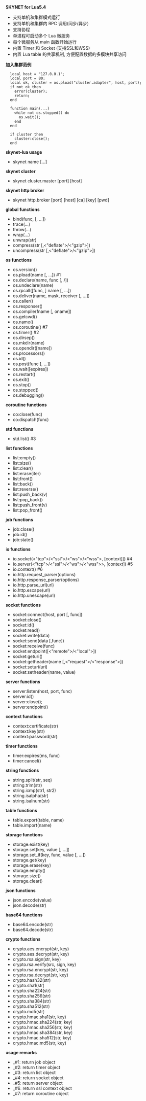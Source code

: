  **SKYNET for Lua5.4**
- 支持单机和集群模式运行
- 支持单机和集群内 RPC 调用(同步/异步)
- 支持协程
- 单进程可启动多个 Lua 微服务
- 每个微服务从 main 函数开始运行
- 内置 Timer 和 Socket (支持SSL和WSS)
- 内置 Lua table 的共享机制, 方便配置数据的多模块共享访问

 **加入集群范例**
```
  local host = "127.0.0.1";
  local port = 80;
  local ok, cluster = os.pload("cluster.adapter", host, port);
  if not ok then  
    error(cluster);
	return;
  end
  
  function main(...)
    while not os.stopped() do
	  os.wait();
	end
  end
  
  if cluster then
    cluster:close();
  end
```

 **skynet-lua usage**
-   skynet name [...]

 **skynet cluster**
-   skynet cluster.master [port] [host]

 **skynet http broker**
-   skynet http.broker [port] [host] [ca] [key] [pwd] 

 **global functions**
-   bind(func, [, ...])
-   trace(...)
-   throw(...)
-   wrap(...)
-   unwrap(str)
-   compress(str [,<"deflate">/<"gzip">])
-   uncompress(str [,<"deflate">/<"gzip">])

 **os functions** 
-   os.version()
-   os.pload(name [, ...]) #1
-   os.declare(name, func [, <true>/<false>])
-   os.undeclare(name)
-   os.rpcall([func, ] name [, ...])
-   os.deliver(name, mask, receiver [, ...])
-   os.caller()
-   os.responser()
-   os.compile(fname [, oname])
-   os.getcwd()
-   os.name()
-   os.coroutine() #7
-   os.timer() #2
-   os.dirsep()
-   os.mkdir(name)
-   os.opendir([name])
-   os.processors()
-   os.id()
-   os.post(func [, ...])
-   os.wait([expires])
-   os.restart()
-   os.exit()
-   os.stop()
-   os.stopped()
-   os.debugging()

 **coroutine functions**
-   co:close(func)
-   co:dispatch(func)

 **std functions**
-   std.list() #3

 **list functions**
-   list:empty()
-   list:size()
-   list:clear()
-   list:erase(iter)
-   list:front()
-   list:back()
-   list:reverse()
-   list:push_back(v)
-   list:pop_back()
-   list:push_front(v)
-   list:pop_front()

 **job functions**
-   job:close()
-   job:id()
-   job:state()

 **io functions** 
-   io.socket(<"tcp">/<"ssl">/<"ws">/<"wss">, [context]]) #4
-   io.server(<"tcp">/<"ssl">/<"ws">/<"wss">>, [context]) #5
-   io.context() #6
-   io.http.request_parser(options)
-   io.http.response_parser(options)
-   io.http.parse_url(url)
-   io.http.escape(url)
-   io.http.unescape(url)

 **socket functions**
-   socket:connect(host, port [, func])
-   socket:close()
-   socket:id()
-   socket:read()
-   socket:write(data)
-   socket:send(data [,func])
-   socket:receive(func)
-   socket:endpoint([<"remote">/<"local">])
-   socket:geturi()
-   socket:getheader(name [,<"request">/<"response">])
-   socket:seturi(uri)
-   socket:setheader(name, value)

 **server functions**
-   server:listen(host, port, func)
-   server:id()
-   server:close();
-   server:endpoint()

 **context functions**
-   context:certificate(str)
-   context:key(str)
-   context:password(str)
 
 **timer functions**
-   timer:expires(ms, func)
-   timer:cancel()

 **string functions**
-   string.split(str, seq)
-   string.trim(str)
-   string.icmp(str1, str2)
-   string.isalpha(str)
-   string.isalnum(str)

 **table functions**
-   table.export(table, name)
-   table.import(name)

 **storage functions**
-   storage.exist(key)
-   storage.set(key, value [, ...])
-   storage.set_if(key, func, value [, ...])
-   storage.get(key)
-   storage.erase(key)
-   storage.empty()
-   storage.size()
-   storage.clear()

 **json functions** 
-   json.encode(value)
-   json.decode(str)

 **base64 functions** 
-   base64.encode(str)
-   base64.decode(str)

 **crypto functions** 
-   crypto.aes.encrypt(str, key)
-   crypto.aes.decrypt(str, key)
-   crypto.rsa.sign(str, key)
-   crypto.rsa.verify(src, sign, key)
-   crypto.rsa.encrypt(str, key)
-   crypto.rsa.decrypt(str, key)
-   crypto.hash32(str)
-   crypto.sha1(str)
-   crypto.sha224(str)
-   crypto.sha256(str)
-   crypto.sha384(str)
-   crypto.sha512(str)
-   crypto.md5(str)
-   crypto.hmac.sha1(str, key)
-   crypto.hmac.sha224(str, key)
-   crypto.hmac.sha256(str, key)
-   crypto.hmac.sha384(str, key)
-   crypto.hmac.sha512(str, key)
-   crypto.hmac.md5(str, key)

 **usage remarks**
-  _#1: return job object
-  _#2: return timer object
-  _#3: return list object
-  _#4: return socket object
-  _#5: return server object
-  _#6: return ssl context object
-  _#7: return coroutine object
